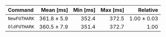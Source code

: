 | Command | Mean [ms] | Min [ms] | Max [ms] | Relative |
|:---|---:|---:|---:|---:|
| `NewFUTHARK` | 361.8 ± 5.9 | 352.4 | 372.5 | 1.00 ± 0.03 |
| `OldFUTHARK` | 360.5 ± 7.9 | 351.4 | 372.7 | 1.00 |
